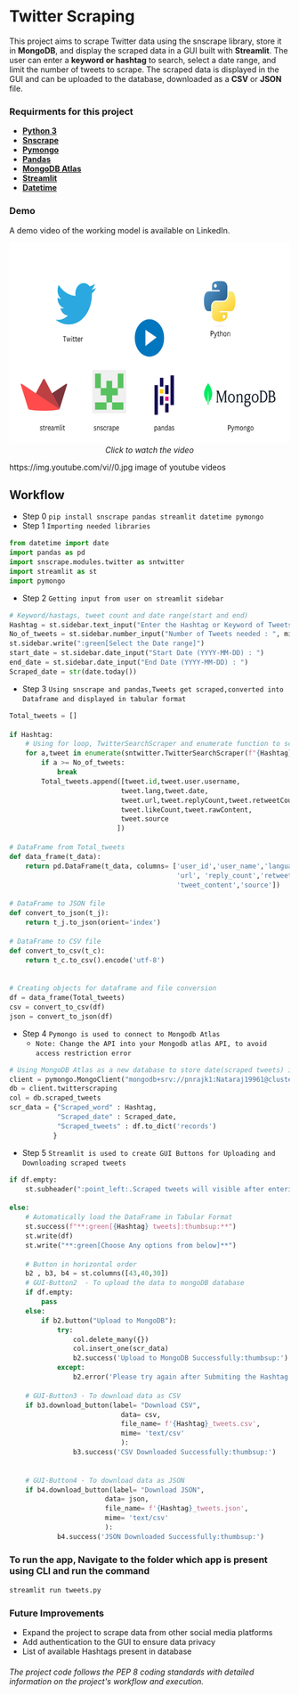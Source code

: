 
# Twitter Scraping 
This project aims to scrape Twitter data using the snscrape library, store it in **MongoDB**, and display the scraped data in a GUI built with **Streamlit**. The user can enter a **keyword or hashtag** to search, select a date range, and limit the number of tweets to scrape. The scraped data is displayed in the GUI and can be uploaded to the database, downloaded as a **CSV** or **JSON** file.

### Requirments for this project
- __[Python 3](https://docs.python.org/)__
- __[Snscrape](https://github.com/JustAnotherArchivist/snscrape)__
- __[Pymongo](https://pymongo.readthedocs.io/)__
- __[Pandas](https://pandas.pydata.org/docs/)__
- __[MongoDB Atlas](https://www.mongodb.com/docs/)__
- __[Streamlit](https://docs.streamlit.io/)__
- __[Datetime](https://docs.python.org/3/library/datetime.html)__

### Demo
A demo video of the working model is available on LinkedIn.
<p align="center">
  <a href="https://www.youtube.com/watch?v=StTqXEQ2l-Y">
    <img src="./tweets.png" width="640" height="360">
  </a>
  <br>
  <em>Click to watch the video</em>
</p>
https://img.youtube.com/vi/<insert-youtube-video-id-here>/0.jpg image of youtube videos

## Workflow

+ Step 0 `pip install snscrape pandas streamlit datetime pymongo`
+ Step 1 `Importing needed libraries`
``` py
from datetime import date
import pandas as pd
import snscrape.modules.twitter as sntwitter
import streamlit as st
import pymongo
```
+ Step 2 `Getting input from user on streamlit sidebar`

``` py
# Keyword/hastags, tweet count and date range(start and end)
Hashtag = st.sidebar.text_input("Enter the Hashtag or Keyword of Tweets : ")
No_of_tweets = st.sidebar.number_input("Number of Tweets needed : ", min_value= 1, max_value= 1000, step= 1)
st.sidebar.write(":green[Select the Date range]")
start_date = st.sidebar.date_input("Start Date (YYYY-MM-DD) : ")
end_date = st.sidebar.date_input("End Date (YYYY-MM-DD) : ")
Scraped_date = str(date.today())
```
+ Step 3 `Using snscrape and pandas,Tweets get scraped,converted into Dataframe and displayed in tabular format`
```py
Total_tweets = []

if Hashtag:
    # Using for loop, TwitterSearchScraper and enumerate function to scrape data and append tweets to list
    for a,tweet in enumerate(sntwitter.TwitterSearchScraper(f"{Hashtag} since:{start_date} until:{end_date}").get_items()):
        if a >= No_of_tweets:
            break
        Total_tweets.append([tweet.id,tweet.user.username,
                            tweet.lang,tweet.date,
                            tweet.url,tweet.replyCount,tweet.retweetCount,
                            tweet.likeCount,tweet.rawContent,
                            tweet.source
                           ])

# DataFrame from Total_tweets
def data_frame(t_data):
    return pd.DataFrame(t_data, columns= ['user_id','user_name','language','datetime',
                                          'url', 'reply_count','retweet_count', 'like_count', 
                                          'tweet_content','source'])

# DataFrame to JSON file
def convert_to_json(t_j):
    return t_j.to_json(orient='index')

# DataFrame to CSV file
def convert_to_csv(t_c):
    return t_c.to_csv().encode('utf-8')


# Creating objects for dataframe and file conversion
df = data_frame(Total_tweets)
csv = convert_to_csv(df)
json = convert_to_json(df)
```
+ Step 4 `Pymongo is used to connect to Mongodb Atlas` 
  + `Note: Change the API into your Mongodb atlas API, to avoid access restriction error`
``` py
# Using MongoDB Atlas as a new database to store date(scraped tweets) in collections(scraped_tweets)
client = pymongo.MongoClient("mongodb+srv://pnrajk1:Nataraj19961@cluster0.rlu7bvd.mongodb.net/?retryWrites=true&w=majority")
db = client.twitterscraping
col = db.scraped_tweets
scr_data = {"Scraped_word" : Hashtag,
            "Scraped_date" : Scraped_date,
            "Scraped_tweets" : df.to_dict('records')
           }
```
+ Step 5 `Streamlit is used to create GUI Buttons for Uploading and Downloading scraped tweets`
``` py
if df.empty:
    st.subheader(":point_left:.Scraped tweets will visible after entering hashtag or keywords")

else:
    # Automatically load the DataFrame in Tabular Format
    st.success(f"**:green[{Hashtag} tweets]:thumbsup:**")
    st.write(df)
    st.write("**:green[Choose Any options from below]**")
    
    # Button in horizontal order
    b2 , b3, b4 = st.columns([43,40,30]) 
    # GUI-Button2  - To upload the data to mongoDB database
    if df.empty:
        pass
    else:
        if b2.button("Upload to MongoDB"):
            try:
                col.delete_many({})
                col.insert_one(scr_data)
                b2.success('Upload to MongoDB Successfully:thumbsup:')
            except:
                b2.error('Please try again after Submiting the Hashtag or keyword') 

    # GUI-Button3 - To download data as CSV
    if b3.download_button(label= "Download CSV",
                            data= csv,
                            file_name= f'{Hashtag}_tweets.csv',
                            mime= 'text/csv'
                            ):
                b3.success('CSV Downloaded Successfully:thumbsup:')


    # GUI-Button4 - To download data as JSON
    if b4.download_button(label= "Download JSON",
                        data= json,
                        file_name= f'{Hashtag}_tweets.json',
                        mime= 'text/csv'
                        ):
            b4.success('JSON Downloaded Successfully:thumbsup:')
```
### To run the app, Navigate to the folder which app is present using CLI and run the command
``` py
streamlit run tweets.py
```
### Future Improvements
- Expand the project to scrape data from other social media platforms
- Add authentication to the GUI to ensure data privacy
- List of available Hashtags present in database

###### The project code follows the PEP 8 coding standards with detailed information on the project's workflow and execution.




